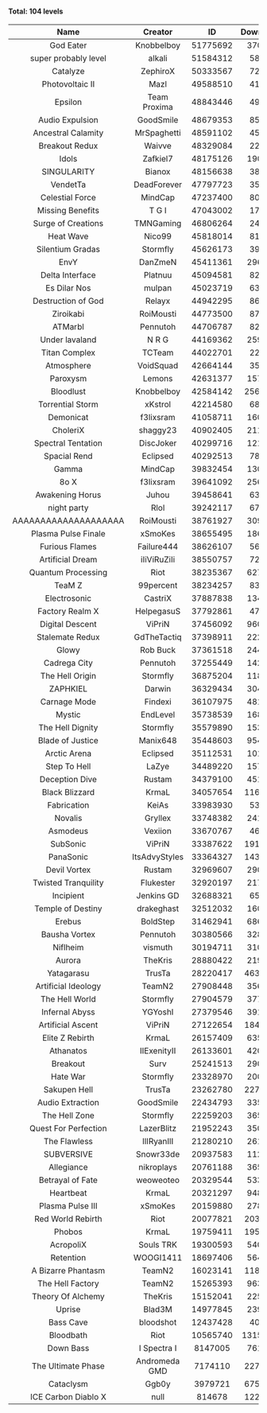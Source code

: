 #### Total: 104 levels

| Name | Creator | ID | Downloads | Likes |
|:---:|:---:|:---:|:---:|:---:|
| God Eater | Knobbelboy | 51775692 | 370893 | 54386
| super probably level | alkali | 51584312 | 58304 | 4558
| Catalyze | ZephiroX | 50333567 | 72060 | 6494
| Photovoltaic II | Mazl | 49588510 | 41403 | 4100
| Epsilon | Team Proxima | 48843446 | 49723 | 5139
| Audio Expulsion | GoodSmile | 48679353 | 85222 | 7316
| Ancestral Calamity | MrSpaghetti | 48591102 | 45974 | 4260
| Breakout Redux | Waivve | 48329084 | 22787 | 2323
| Idols | Zafkiel7 | 48175126 | 190575 | 22929
| SINGULARITY | Bianox | 48156638 | 38412 | 6480
| VendetTa | DeadForever | 47797723 | 35852 | 3438
| Celestial Force  | MindCap | 47237400 | 80891 | 7429
| Missing Benefits | T G I | 47043002 | 17994 | 1434
| Surge of Creations | TMNGaming | 46806264 | 24782 | 2355
| Heat Wave | Nico99 | 45818014 | 81952 | 7529
| Silentium Gradas | Stormfly | 45626173 | 39148 | 3570
| EnvY | DanZmeN | 45411361 | 296494 | 26304
| Delta Interface | Platnuu | 45094581 | 82082 | 8052
| Es Dilar Nos | mulpan | 45023719 | 63765 | 5659
| Destruction of God | Relayx | 44942295 | 86865 | 8617
| Ziroikabi | RoiMousti | 44773500 | 87993 | 7392
| ATMarbl | Pennutoh | 44706787 | 82310 | 7333
| Under lavaland | N R G | 44169362 | 259194 | 23401
| Titan Complex | TCTeam | 44022701 | 22926 | 2598
| Atmosphere | VoidSquad | 42664144 | 35612 | 2893
| Paroxysm | Lemons | 42631377 | 157791 | 12925
| Bloodlust | Knobbelboy | 42584142 | 2564785 | 245907
| Torrential Storm | xKstrol | 42214580 | 68005 | 1396
| Demonicat | f3lixsram | 41058711 | 160009 | 12882
| CholeriX | shaggy23 | 40902405 | 211083 | 16281
| Spectral Tentation | DiscJoker | 40299716 | 121545 | 8596
| Spacial Rend | Eclipsed | 40292513 | 78292 | 6711
| Gamma | MindCap | 39832454 | 130775 | 11666
| 8o X | f3lixsram | 39641092 | 256559 | 20142
| Awakening Horus | Juhou | 39458641 | 63026 | 5570
| night party | Rlol | 39242117 | 67678 | 6540
| AAAAAAAAAAAAAAAAAAAA | RoiMousti | 38761927 | 309730 | 20431
| Plasma Pulse Finale | xSmoKes | 38655495 | 186731 | 16727
| Furious Flames | Failure444 | 38626107 | 56942 | 4466
| Artificial Dream | iIiViRuZiIi | 38550757 | 72071 | 6147
| Quantum Processing | Riot | 38235367 | 627470 | 43376
| TeaM Z | 99percent | 38234257 | 83685 | 6696
| Electrosonic | CastriX | 37887838 | 134808 | 12022
| Factory Realm X | HelpegasuS | 37792861 | 47844 | 4595
| Digital Descent | ViPriN | 37456092 | 960859 | 89834
| Stalemate Redux | GdTheTactiq | 37398911 | 222587 | 16812
| Glowy | Rob Buck | 37361518 | 244232 | 24593
| Cadrega City | Pennutoh | 37255449 | 142727 | 12959
| The Hell Origin | Stormfly | 36875204 | 118644 | 9571
| ZAPHKIEL | Darwin | 36329434 | 304484 | 32807
| Carnage Mode | Findexi | 36107975 | 481240 | 45597
| Mystic | EndLevel | 35738539 | 168820 | 15660
| The Hell Dignity | Stormfly | 35579890 | 153390 | 13183
| Blade of Justice | Manix648 | 35448603 | 954813 | 98070
| Arctic Arena | Eclipsed | 35112531 | 101670 | 7779
| Step To Hell | LaZye | 34489220 | 157827 | 15969
| Deception Dive | Rustam | 34379100 | 451394 | 29981
| Black Blizzard | KrmaL | 34057654 | 1168231 | 113457
| Fabrication | KeiAs | 33983930 | 53220 | 5852
| Novalis | Gryllex | 33748382 | 241734 | 21823
| Asmodeus | Vexiion | 33670767 | 46840 | 4382
| SubSonic | ViPriN | 33387622 | 1915204 | 145524
| PanaSonic | ItsAdvyStyles | 33364327 | 1432438 | 181534
| Devil Vortex | Rustam | 32969607 | 290622 | 26034
| Twisted Tranquility | Flukester | 32920197 | 217235 | 21271
| Incipient | Jenkins GD | 32688321 | 65918 | 6178
| Temple of Destiny | drakeghast | 32512032 | 160884 | 15632
| Erebus | BoldStep | 31462941 | 686336 | 63881
| Bausha Vortex | Pennutoh | 30380566 | 328414 | 29644
| Niflheim | vismuth | 30194711 | 310777 | 24750
| Aurora | TheKris | 28880422 | 219105 | 20493
| Yatagarasu  | TrusTa | 28220417 | 4632152 | 431703
| Artificial Ideology | TeamN2 | 27908448 | 356626 | 35584
| The Hell World | Stormfly | 27904579 | 377434 | 27652
| Infernal Abyss | YGYoshI | 27379546 | 391997 | 38994
| Artificial Ascent | ViPriN | 27122654 | 1847190 | 162811
| Elite Z Rebirth | KrmaL | 26157409 | 635444 | 41716
| Athanatos | IIExenityII | 26133601 | 420332 | 46740
| Breakout | Surv | 25241513 | 290440 | 29332
| Hate War | Stormfly | 23328970 | 200867 | 15160
| Sakupen Hell | TrusTa | 23262780 | 2277864 | 166728
| Audio Extraction | GoodSmile | 22434793 | 335143 | 32051
| The Hell Zone | Stormfly | 22259203 | 365235 | 23911
| Quest For Perfection | LazerBlitz | 21952243 | 350265 | 30469
| The Flawless | IlIRyanIlI | 21280210 | 261778 | 23829
| SUBVERSIVE | Snowr33de | 20937583 | 112532 | 14453
| Allegiance | nikroplays | 20761188 | 365811 | 39603
| Betrayal of Fate | weoweoteo | 20329544 | 533701 | 49864
| Heartbeat | KrmaL | 20321297 | 948316 | 84094
| Plasma Pulse III | xSmoKes | 20159880 | 278781 | 27236
| Red World Rebirth | Riot | 20077821 | 2036311 | 135872
| Phobos | KrmaL | 19759411 | 1953833 | 176185
| AcropoliX | Souls TRK | 19300593 | 540920 | 74583
| Retention | WOOGI1411 | 18697406 | 564925 | 69672
| A Bizarre Phantasm | TeamN2 | 16023141 | 1180425 | 117832
| The Hell Factory | TeamN2 | 15265393 | 963597 | 94881
| Theory Of Alchemy | TheKris | 15152041 | 225945 | 16734
| Uprise | Blad3M | 14977845 | 239990 | 22486
| Bass Cave | bloodshot | 12437428 | 40647 | 4592
| Bloodbath | Riot | 10565740 | 13154561 | 1198352
| Down Bass | I Spectra I | 8147005 | 761483 | 68536
| The Ultimate Phase | Andromeda GMD | 7174110 | 2276381 | 229440
| Cataclysm | Ggb0y | 3979721 | 6755297 | 543298
| ICE Carbon Diablo X | null | 814678 | 1228341 | 88683
